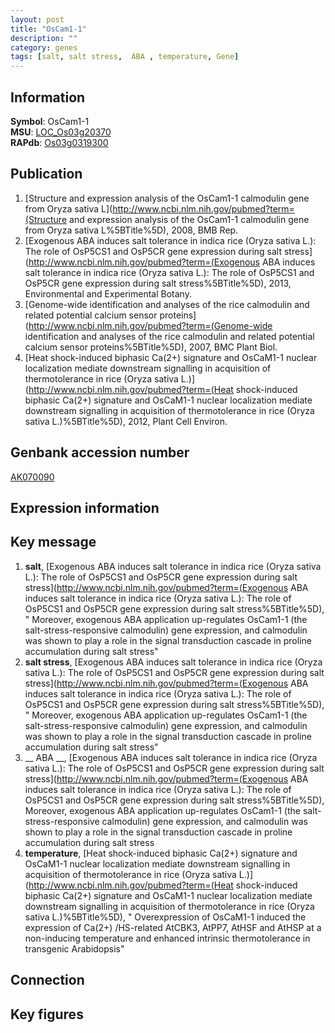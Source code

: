 ```yaml
---
layout: post
title: "OsCam1-1"
description: ""
category: genes
tags: [salt, salt stress,  ABA , temperature, Gene]
---
```


## Information
__Symbol__: OsCam1-1  
__MSU__: [LOC_Os03g20370](http://rice.plantbiology.msu.edu/cgi-bin/ORF_infopage.cgi?orf=LOC_Os03g20370)  
__RAPdb__: [Os03g0319300](http://rapdb.dna.affrc.go.jp/viewer/gbrowse_details/irgsp1?name=Os03g0319300)  

## Publication
1. [Structure and expression analysis of the OsCam1-1 calmodulin gene from Oryza sativa L](http://www.ncbi.nlm.nih.gov/pubmed?term=(Structure and expression analysis of the OsCam1-1 calmodulin gene from Oryza sativa L%5BTitle%5D), 2008, BMB Rep.
2. [Exogenous ABA induces salt tolerance in indica rice (Oryza sativa L.): The role of OsP5CS1 and OsP5CR gene expression during salt stress](http://www.ncbi.nlm.nih.gov/pubmed?term=(Exogenous ABA induces salt tolerance in indica rice (Oryza sativa L.): The role of OsP5CS1 and OsP5CR gene expression during salt stress%5BTitle%5D), 2013, Environmental and Experimental Botany.
3. [Genome-wide identification and analyses of the rice calmodulin and related potential calcium sensor proteins](http://www.ncbi.nlm.nih.gov/pubmed?term=(Genome-wide identification and analyses of the rice calmodulin and related potential calcium sensor proteins%5BTitle%5D), 2007, BMC Plant Biol.
4. [Heat shock-induced biphasic Ca(2+) signature and OsCaM1-1 nuclear localization mediate downstream signalling in acquisition of thermotolerance in rice (Oryza sativa L.)](http://www.ncbi.nlm.nih.gov/pubmed?term=(Heat shock-induced biphasic Ca(2+) signature and OsCaM1-1 nuclear localization mediate downstream signalling in acquisition of thermotolerance in rice (Oryza sativa L.)%5BTitle%5D), 2012, Plant Cell Environ.

## Genbank accession number
[AK070090](http://www.ncbi.nlm.nih.gov/nuccore/AK070090)

## Expression information

## Key message
1. __salt__, [Exogenous ABA induces salt tolerance in indica rice (Oryza sativa L.): The role of OsP5CS1 and OsP5CR gene expression during salt stress](http://www.ncbi.nlm.nih.gov/pubmed?term=(Exogenous ABA induces salt tolerance in indica rice (Oryza sativa L.): The role of OsP5CS1 and OsP5CR gene expression during salt stress%5BTitle%5D), " Moreover, exogenous ABA application up-regulates OsCam1-1 (the salt-stress-responsive calmodulin) gene expression, and calmodulin was shown to play a role in the signal transduction cascade in proline accumulation during salt stress"
2. __salt stress__, [Exogenous ABA induces salt tolerance in indica rice (Oryza sativa L.): The role of OsP5CS1 and OsP5CR gene expression during salt stress](http://www.ncbi.nlm.nih.gov/pubmed?term=(Exogenous ABA induces salt tolerance in indica rice (Oryza sativa L.): The role of OsP5CS1 and OsP5CR gene expression during salt stress%5BTitle%5D), " Moreover, exogenous ABA application up-regulates OsCam1-1 (the salt-stress-responsive calmodulin) gene expression, and calmodulin was shown to play a role in the signal transduction cascade in proline accumulation during salt stress"
3. __ ABA __, [Exogenous ABA induces salt tolerance in indica rice (Oryza sativa L.): The role of OsP5CS1 and OsP5CR gene expression during salt stress](http://www.ncbi.nlm.nih.gov/pubmed?term=(Exogenous ABA induces salt tolerance in indica rice (Oryza sativa L.): The role of OsP5CS1 and OsP5CR gene expression during salt stress%5BTitle%5D),  Moreover, exogenous ABA application up-regulates OsCam1-1 (the salt-stress-responsive calmodulin) gene expression, and calmodulin was shown to play a role in the signal transduction cascade in proline accumulation during salt stress
4. __temperature__, [Heat shock-induced biphasic Ca(2+) signature and OsCaM1-1 nuclear localization mediate downstream signalling in acquisition of thermotolerance in rice (Oryza sativa L.)](http://www.ncbi.nlm.nih.gov/pubmed?term=(Heat shock-induced biphasic Ca(2+) signature and OsCaM1-1 nuclear localization mediate downstream signalling in acquisition of thermotolerance in rice (Oryza sativa L.)%5BTitle%5D), " Overexpression of OsCaM1-1 induced the expression of Ca(2+) /HS-related AtCBK3, AtPP7, AtHSF and AtHSP at a non-inducing temperature and enhanced intrinsic thermotolerance in transgenic Arabidopsis"

## Connection

## Key figures


